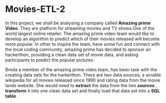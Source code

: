 # Movies-ETL-2

In this project, we shall be analysing a company called **Amazing prime Video**. They are platform for streaming movies and TV shows.One of the world largest online retailer. The amazing prime video team would like to develop an algorithm to predict which of their movies released will become more popular. In other to inspire the team, have some fun and connect with the local coding community, amazing prime has decided to sponsor an hackerthon, providing a clean data set of movie data, and asking participants to predict the popular pictures.

Breda a member of the amazing prime video team, has been task with the creating data sets for the harkerthon. There are two data sources, a scrable wikipedia for all movies released since 1990 and rating data from the movie lands website. She would need to **extract** the data from the _two_ **_sources_** , **transform** it into _one_ clean data set and finally load that data set into a **SQL table** .
